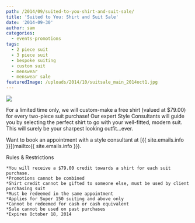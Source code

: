 ```yaml
---
path: /2014/09/suited-to-you-shirt-and-suit-sale/
title: 'Suited to You: Shirt and Suit Sale'
date: '2014-09-30'
author: sam
categories:
  - events-promotions
tags:
  - 2 piece suit
  - 3 piece suit
  - bespoke suiting
  - custom suit
  - menswear
  - menswear sale
featuredImage: /uploads/2014/10/suitsale_main_2014oct1.jpg
---
```

[![](http://2.bp.blogspot.com/-53KY9eJRaWs/VCrahkybznI/AAAAAAAAcZA/Y1aEFeAtY5A/s1600/suitsale_main_2014oct1.jpg)](http://2.bp.blogspot.com/-53KY9eJRaWs/VCrahkybznI/AAAAAAAAcZA/Y1aEFeAtY5A/s1600/suitsale_main_2014oct1.jpg)

For a limited time only, we will custom-make a free shirt (valued at $79.00) for every two-piece suit purchase! Our expert Style Consultants will guide you by selecting the perfect shirt to go with your well-fitted, modern suit. This will surely be your sharpest looking outfit...ever.

Want to book an appointment with a style consultant at [{{ site.emails.info }}](mailto:{{ site.emails.info }}). 

Rules & Restrictions

	*You will receive a $79.00 credit towards a shirt for each suit purchase.
	*Promotions cannot be combined
	*Shirt credit cannot be gifted to someone else, must be used by client purchasing suit
	*Must be redeemed in the same appointment
	*Applies for Super 150 suiting and above only
	*Cannot be redeemed for cash or cash equivalent
	*Sale cannot be used on past purchases
	*Expires October 18, 2014